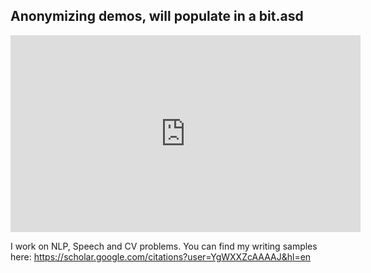 ## Anonymizing demos, will populate in a bit.asd
<iframe width="560" height="315" src="https://www.youtube.com/embed/5DjFpPSuGR0" frameborder="0" allow="accelerometer; autoplay; clipboard-write; encrypted-media; gyroscope; picture-in-picture" allowfullscreen></iframe>

I work on NLP, Speech and CV problems. You can find my writing samples here: https://scholar.google.com/citations?user=YgWXXZcAAAAJ&hl=en


